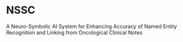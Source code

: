 # NSSC
A Neuro-Symbolic AI System for Enhancing Accuracy of Named Entity Recognition and Linking from Oncological Clinical Notes
